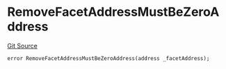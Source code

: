 # RemoveFacetAddressMustBeZeroAddress
[Git Source](https://github.com/thrackle-io/rules-protocol/blob/ca661487b49e5b916c4fa8811d6bdafbe530a6c8/src/economic/ruleProcessor/application/ApplicationRuleProcessorDiamondLib.sol)


```solidity
error RemoveFacetAddressMustBeZeroAddress(address _facetAddress);
```

